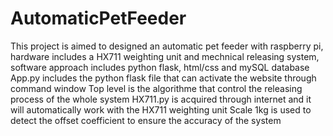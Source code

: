 # AutomaticPetFeeder
This project is aimed to designed an automatic pet feeder with raspberry pi, hardware includes a HX711 weighting unit and mechnical releasing system, software approach includes python flask, html/css and mySQL database
App.py includes the python flask file that can activate the website through command window
Top level is the algorithme that control the releasing process of the whole system
HX711.py is acquired through internet and it will automatically work with the HX711 weighting unit
Scale 1kg is used to detect the offset coefficient to ensure the accuracy of the system
